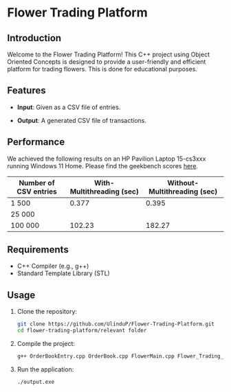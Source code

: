 # Flower Trading Platform

## Introduction

Welcome to the Flower Trading Platform! This C++ project using Object Oriented Concepts is designed to provide a user-friendly and efficient platform for trading flowers. This is done for educational purposes.
## Features

- **Input**: Given as a CSV file of entries.

- **Output**: A generated CSV file of transactions.

## Performance

We achieved the following results on an HP Pavilion Laptop 15-cs3xxx running Windows 11 Home. Please find the geekbench scores [here](https://browser.geekbench.com/v6/compute/816667).

| Number of CSV entries | With-Multithreading (sec)| Without-Multithreading (sec)|
|-----------------|-----------------|-----------------|
| 1 500 | 0.377 |  0.395 |
| 25 000 | |   |
| 100 000 | 102.23 | 182.27 |



## Requirements

- C++ Compiler (e.g., g++)
- Standard Template Library (STL)

## Usage

1. Clone the repository:

   ```bash
   git clone https://github.com/UlinduP/Flower-Trading-Platform.git
   cd flower-trading-platform/relevant folder

2. Compile the project:
   ```bash
   g++ OrderBookEntry.cpp OrderBook.cpp FlowerMain.cpp Flower_Trading_Platform.cpp CSVReader.cpp CSVEntry.cpp ExecutionReportEntry.cpp  ExecutionReport.cpp utils.cpp -o output

4. Run the application:
   ```bash
   ./output.exe

